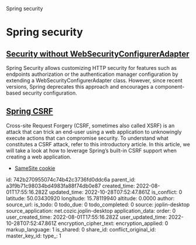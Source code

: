 Spring security

# Spring security

## [**Security without WebSecurityConfigurerAdapter**](https://www.baeldung.com/spring-deprecated-websecurityconfigureradapter)
Spring Security allows customizing HTTP security for features such as endpoints authorization or the authentication manager configuration by extending a WebSecurityConfigurerAdapter class. However, since recent versions, Spring deprecates this approach and encourages a component-based security configuration.

## [**Spring CSRF**](https://reflectoring.io/spring-csrf/)
Cross-site Request Forgery (CSRF, sometimes also called XSRF) is an attack that can trick an end-user using a web application to unknowingly execute actions that can compromise security. To understand what constitutes a CSRF attack, refer to this introductory article. In this article, we will take a look at how to leverage Spring’s built-in CSRF support when creating a web application.
- [SameSite cookie](https://web.dev/samesite-cookies-explained/)

id: 742b270955074c74b42c3736fd0ddc6a
parent_id: a3f9b71c98034bd4983fa88f74db0e87
created_time: 2022-08-01T17:55:16.282Z
updated_time: 2022-10-28T07:52:47.861Z
is_conflict: 0
latitude: 50.03430920
longitude: 15.78119940
altitude: 0.0000
author: 
source_url: 
is_todo: 0
todo_due: 0
todo_completed: 0
source: joplin-desktop
source_application: net.cozic.joplin-desktop
application_data: 
order: 0
user_created_time: 2022-08-01T17:55:16.282Z
user_updated_time: 2022-10-28T07:52:47.861Z
encryption_cipher_text: 
encryption_applied: 0
markup_language: 1
is_shared: 0
share_id: 
conflict_original_id: 
master_key_id: 
type_: 1